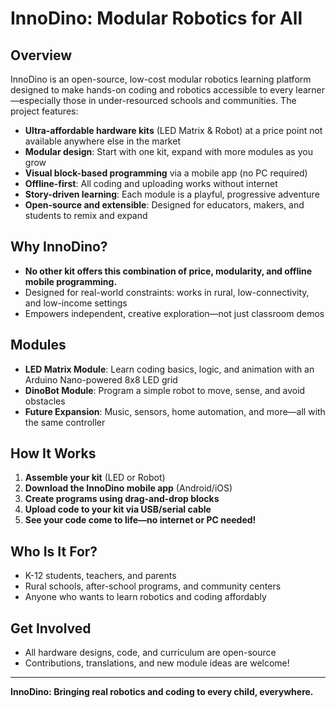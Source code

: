# InnoDino: Modular Robotics for All

## Overview
InnoDino is an open-source, low-cost modular robotics learning platform designed to make hands-on coding and robotics accessible to every learner—especially those in under-resourced schools and communities. The project features:

- **Ultra-affordable hardware kits** (LED Matrix & Robot) at a price point not available anywhere else in the market
- **Modular design**: Start with one kit, expand with more modules as you grow
- **Visual block-based programming** via a mobile app (no PC required)
- **Offline-first**: All coding and uploading works without internet
- **Story-driven learning**: Each module is a playful, progressive adventure
- **Open-source and extensible**: Designed for educators, makers, and students to remix and expand

## Why InnoDino?
- **No other kit offers this combination of price, modularity, and offline mobile programming.**
- Designed for real-world constraints: works in rural, low-connectivity, and low-income settings
- Empowers independent, creative exploration—not just classroom demos

## Modules
- **LED Matrix Module**: Learn coding basics, logic, and animation with an Arduino Nano-powered 8x8 LED grid
- **DinoBot Module**: Program a simple robot to move, sense, and avoid obstacles
- **Future Expansion**: Music, sensors, home automation, and more—all with the same controller

## How It Works
1. **Assemble your kit** (LED or Robot)
2. **Download the InnoDino mobile app** (Android/iOS)
3. **Create programs using drag-and-drop blocks**
4. **Upload code to your kit via USB/serial cable**
5. **See your code come to life—no internet or PC needed!**

## Who Is It For?
- K-12 students, teachers, and parents
- Rural schools, after-school programs, and community centers
- Anyone who wants to learn robotics and coding affordably

## Get Involved
- All hardware designs, code, and curriculum are open-source
- Contributions, translations, and new module ideas are welcome!

---

**InnoDino: Bringing real robotics and coding to every child, everywhere.**
